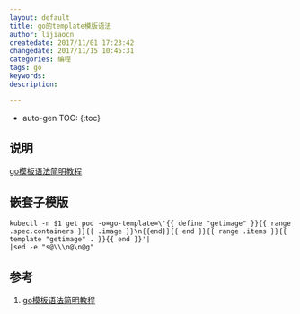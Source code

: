 ```yaml
---
layout: default
title: go的template模版语法
author: lijiaocn
createdate: 2017/11/01 17:23:42
changedate: 2017/11/15 10:45:31
categories: 编程
tags: go
keywords:
description: 

---
```


* auto-gen TOC:
{:toc}

## 说明

[go模板语法简明教程][1]

## 嵌套子模版 

	kubectl -n $1 get pod -o=go-template=\'{{ define "getimage" }}{{ range .spec.containers }}{{ .image }}\n{{end}}{{ end }}{{ range .items }}{{ template "getimage" . }}{{ end }}'|
	|sed -e "s@\\\n@\n@g"

## 参考

1. [go模板语法简明教程][1]

[1]: http://www.cnblogs.com/Pynix/p/4154630.html "go模板语法简明教程" 
